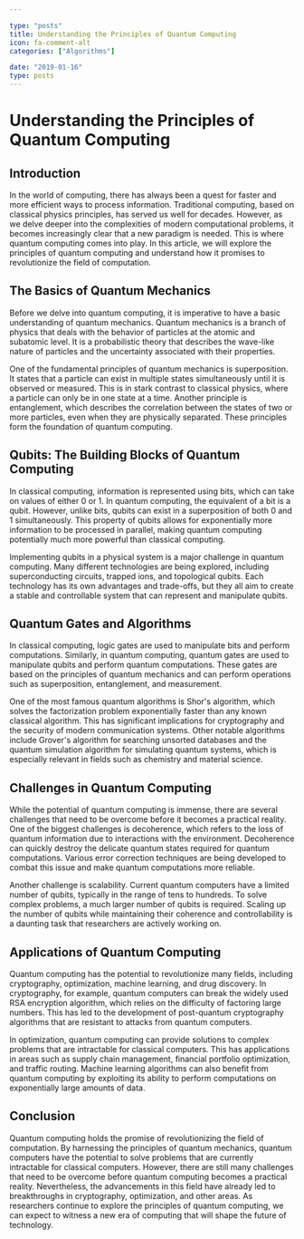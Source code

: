 ```yaml
---

type: "posts"
title: Understanding the Principles of Quantum Computing
icon: fa-comment-alt
categories: ["Algorithms"]

date: "2019-01-16"
type: posts
---
```





# Understanding the Principles of Quantum Computing

## Introduction

In the world of computing, there has always been a quest for faster and more efficient ways to process information. Traditional computing, based on classical physics principles, has served us well for decades. However, as we delve deeper into the complexities of modern computational problems, it becomes increasingly clear that a new paradigm is needed. This is where quantum computing comes into play. In this article, we will explore the principles of quantum computing and understand how it promises to revolutionize the field of computation.

## The Basics of Quantum Mechanics

Before we delve into quantum computing, it is imperative to have a basic understanding of quantum mechanics. Quantum mechanics is a branch of physics that deals with the behavior of particles at the atomic and subatomic level. It is a probabilistic theory that describes the wave-like nature of particles and the uncertainty associated with their properties.

One of the fundamental principles of quantum mechanics is superposition. It states that a particle can exist in multiple states simultaneously until it is observed or measured. This is in stark contrast to classical physics, where a particle can only be in one state at a time. Another principle is entanglement, which describes the correlation between the states of two or more particles, even when they are physically separated. These principles form the foundation of quantum computing.

## Qubits: The Building Blocks of Quantum Computing

In classical computing, information is represented using bits, which can take on values of either 0 or 1. In quantum computing, the equivalent of a bit is a qubit. However, unlike bits, qubits can exist in a superposition of both 0 and 1 simultaneously. This property of qubits allows for exponentially more information to be processed in parallel, making quantum computing potentially much more powerful than classical computing.

Implementing qubits in a physical system is a major challenge in quantum computing. Many different technologies are being explored, including superconducting circuits, trapped ions, and topological qubits. Each technology has its own advantages and trade-offs, but they all aim to create a stable and controllable system that can represent and manipulate qubits.

## Quantum Gates and Algorithms

In classical computing, logic gates are used to manipulate bits and perform computations. Similarly, in quantum computing, quantum gates are used to manipulate qubits and perform quantum computations. These gates are based on the principles of quantum mechanics and can perform operations such as superposition, entanglement, and measurement.

One of the most famous quantum algorithms is Shor's algorithm, which solves the factorization problem exponentially faster than any known classical algorithm. This has significant implications for cryptography and the security of modern communication systems. Other notable algorithms include Grover's algorithm for searching unsorted databases and the quantum simulation algorithm for simulating quantum systems, which is especially relevant in fields such as chemistry and material science.

## Challenges in Quantum Computing

While the potential of quantum computing is immense, there are several challenges that need to be overcome before it becomes a practical reality. One of the biggest challenges is decoherence, which refers to the loss of quantum information due to interactions with the environment. Decoherence can quickly destroy the delicate quantum states required for quantum computations. Various error correction techniques are being developed to combat this issue and make quantum computations more reliable.

Another challenge is scalability. Current quantum computers have a limited number of qubits, typically in the range of tens to hundreds. To solve complex problems, a much larger number of qubits is required. Scaling up the number of qubits while maintaining their coherence and controllability is a daunting task that researchers are actively working on.

## Applications of Quantum Computing

Quantum computing has the potential to revolutionize many fields, including cryptography, optimization, machine learning, and drug discovery. In cryptography, for example, quantum computers can break the widely used RSA encryption algorithm, which relies on the difficulty of factoring large numbers. This has led to the development of post-quantum cryptography algorithms that are resistant to attacks from quantum computers.

In optimization, quantum computing can provide solutions to complex problems that are intractable for classical computers. This has applications in areas such as supply chain management, financial portfolio optimization, and traffic routing. Machine learning algorithms can also benefit from quantum computing by exploiting its ability to perform computations on exponentially large amounts of data.

## Conclusion

Quantum computing holds the promise of revolutionizing the field of computation. By harnessing the principles of quantum mechanics, quantum computers have the potential to solve problems that are currently intractable for classical computers. However, there are still many challenges that need to be overcome before quantum computing becomes a practical reality. Nevertheless, the advancements in this field have already led to breakthroughs in cryptography, optimization, and other areas. As researchers continue to explore the principles of quantum computing, we can expect to witness a new era of computing that will shape the future of technology.